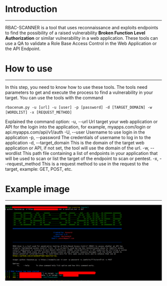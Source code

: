 # Introduction
---
RBAC-SCANNER is a tool that uses reconnaissance and exploits endpoints to find the possibility of a raised vulnerability **Broken Function Level Authorization** or similar vulnerability in a web application. These tools can use a QA to validate a Role Base Access Control in the Web Application or the API Endpoint. 

# How to use
---
In this step, you need to know how to use these tools. The tools need parameters to get and execute the process to find a vulnerability in your target. You can use the tools with the command
```
rbacenum.py -u [url] -u [user] -p [password] -d [TARGET_DOMAIN] -w [WORDLIST] -x [REQUEST_METHOD]
```
Explained the command option:
-u, --url             Url target your web application or API for the login into the application, for example, myapps.com/login or api.myapps.com/api/v1/auth
-U, --user            Username to use login in the application
-p, --password        The credentials of username to log in to the application
-d, --target_domain   This is the domain of the target web application or API, if not set, the tool will use the domain of the url.
-w, --wordlist        This path file containing a list of endpoints in your application that will be used to scan or list the target of the endpoint to scan or pentest.
-x, --request_method  This is a request method to use in the request to the target, example: GET, POST, etc.

# Example image
---
![alt text](./example/RBAC_Tools.png)


